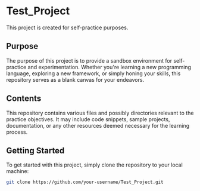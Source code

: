 # Test_Project

This project is created for self-practice purposes.

## Purpose

The purpose of this project is to provide a sandbox environment for self-practice and experimentation. Whether you're learning a new programming language, exploring a new framework, or simply honing your skills, this repository serves as a blank canvas for your endeavors.

## Contents

This repository contains various files and possibly directories relevant to the practice objectives. It may include code snippets, sample projects, documentation, or any other resources deemed necessary for the learning process.

## Getting Started

To get started with this project, simply clone the repository to your local machine:

```bash
git clone https://github.com/your-username/Test_Project.git
